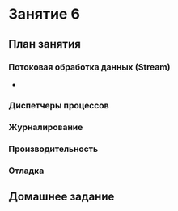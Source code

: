 # Занятие 6

## План занятия

### Потоковая обработка данных (Stream)
 - 

### Диспетчеры процессов

### Журналирование

### Производительность

### Отладка

## Домашнее задание